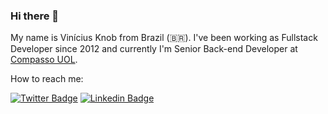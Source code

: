 ### Hi there 👋

My name is Vinícius Knob from Brazil (🇧🇷). I've been working as Fullstack Developer since 2012 and currently I'm Senior Back-end Developer at [Compasso UOL](https://compassouol.com/).

How to reach me:

[![Twitter Badge](https://img.shields.io/badge/-Twitter-1ca0f1?style=flat-square&labelColor=1ca0f1&logo=twitter&logoColor=white&link=https://twitter.com/viniciusknob)](https://twitter.com/viniciusknob)
[![Linkedin Badge](https://img.shields.io/badge/-LinkedIn-blue?style=flat-square&logo=Linkedin&logoColor=white&link=https://www.linkedin.com/in/viniciusknob)](https://www.linkedin.com/in/viniciusknob)

<!--
https://shields.io/
https://simpleicons.org/
-->
